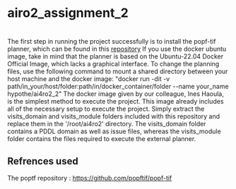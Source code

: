 # airo2_assignment_2


#
The first step in running the project successfully is to install the popf-tif planner, which can be found in this [repository](https://github.com/popftif/popf-tif )
If you use the docker ubuntu image, take in mind that the planner is based on the Ubuntu-22.04 Docker Official Image, which lacks a graphical interface. To change the planning files, use the following command to mount a shared directory between your host machine and the docker image: "docker run -dit -v path/in_your/host/folder:path/in/docker_container/folder --name your_name hypothe/ai4ro2_2"
 The docker image given by our colleague, Ines Haoula, is the simplest method to execute the project. This image already includes all of the necessary setup to execute the project.
Simply extract the visits_domain and visits_module folders included with this repository and replace them in the '/root/ai4ro2' directory. The visits_domain folder contains a PDDL domain as well as issue files, whereas the visits_module folder contains the files required to execute the external planner.



## Refrences used
The poptf repository : https://github.com/popftif/popf-tif 
